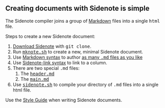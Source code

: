 Creating documents with Sidenote is simple
------------------------------------------

The Sidenote compiler joins a group of [Markdown](##markdown) files into a single <tt>html</tt> file.

Steps to create a new Sidenote document:

1. [Download Sidenote](##download) with <tt>git clone</tt>.
2. Run [<tt>mknote.sh</tt>](##mknote) to create a new, minimal Sidenote document.
3. Use [Markdown syntax](##markdown) to author [as many <tt>.md</tt> files as you like](##other_md_file)
4. Use [Sidenote-link syntax](##sidenote_link) to link to a column.
5. There are two special <tt>.md</tt> files:
    1. The [<tt>header.md</tt>](##header_file)
    2. The [<tt>main.md</tt>](##main_file)
6. Use <tt>[sidenote.sh](##sidenote_sh)</tt> to compile your directory of <tt>.md</tt> files into a single html file.

Use the [Style Guide](##styleguide) when writing Sidenote documents.
